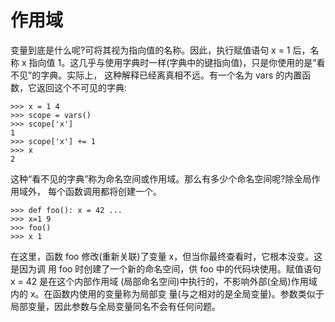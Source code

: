 # 作用域

变量到底是什么呢?可将其视为指向值的名称。因此，执行赋值语句 x = 1 后，名称 x 指向值 1。这几乎与使用字典时一样(字典中的键指向值)，只是你使用的是“看不见”的字典。实际上， 这种解释已经离真相不远。有一个名为 vars 的内置函数，它返回这个不可见的字典:

```python3
>>> x = 1 4
>>> scope = vars()
>>> scope['x']
1
>>> scope['x'] += 1
>>> x
2
```

这种“看不见的字典”称为命名空间或作用域。那么有多少个命名空间呢?除全局作用域外， 每个函数调用都将创建一个。

```python3
>>> def foo(): x = 42 ...
>>> x=1 9
>>> foo()
>>> x 1
```

在这里，函数 foo 修改(重新关联)了变量 x，但当你最终查看时，它根本没变。这是因为调 用 foo 时创建了一个新的命名空间，供 foo 中的代码块使用。赋值语句 x = 42 是在这个内部作用域 (局部命名空间)中执行的，不影响外部(全局)作用域内的 x。在函数内使用的变量称为局部变
量(与之相对的是全局变量)。参数类似于局部变量，因此参数与全局变量同名不会有任何问题。
